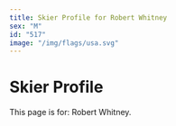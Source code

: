 ```yaml
---
title: Skier Profile for Robert Whitney
sex: "M"
id: "517"
image: "/img/flags/usa.svg" 
---
```


# Skier Profile

This page is for: Robert Whitney.
    